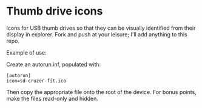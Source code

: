 # Thumb drive icons

Icons for USB thumb drives so that they can be visually identified from their display in explorer.  Fork and push at your leisure; I'll add anything to this repo.

Example of use:

Create an autorun.inf, populated with:

	[autorun]
	icon=sd-cruzer-fit.ico
	
Then copy the appropriate file onto the root of the device.  For bonus points, make the files read-only and hidden.